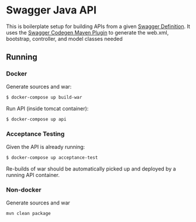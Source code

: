 # Swagger Java API

This is boilerplate setup for building APIs from a given [Swagger Definition](api/src/main/resources/swagger.yaml).
It uses the [Swagger Codegen Maven Plugin](https://github.com/swagger-api/swagger-codegen/tree/master/modules/swagger-codegen-maven-plugin) to generate the web.xml, bootstrap, controller, and model classes needed

## Running

### Docker

Generate sources and war:
```bash
$ docker-compose up build-war
```

Run API (inside tomcat container):
```bash
$ docker-compose up api
```

### Acceptance Testing

Given the API is already running:
```bash
$ docker-compose up acceptance-test
```

Re-builds of war should be automatically picked up and deployed by a running API container.

### Non-docker

Generate sources and war
```bash
mvn clean package
```
